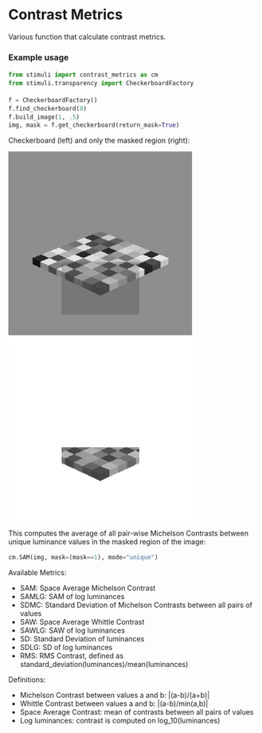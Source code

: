 # Contrast Metrics
Various function that calculate contrast metrics.

### Example usage

```python
from stimuli import contrast_metrics as cm
from stimuli.transparency import CheckerboardFactory

f = CheckerboardFactory()
f.find_checkerboard(8)
f.build_image(1, .5)
img, mask = f.get_checkerboard(return_mask=True)
```
Checkerboard (left) and only the masked region (right):

![Checkerboard](../lightness/example_images/checkerboard.png)
![Masked Checkerboard](../lightness/example_images/checkerboard_masked.png)

This computes the average of all pair-wise Michelson Contrasts between unique luminance values in the
masked region of the image:
```python
cm.SAM(img, mask=(mask==1), mode="unique")
```
Available Metrics:
- SAM: Space Average Michelson Contrast
- SAMLG: SAM of log luminances
- SDMC: Standard Deviation of Michelson Contrasts between all pairs of values
- SAW: Space Average Whittle Contrast
- SAWLG: SAW of log luminances
- SD: Standard Deviation of luminances
- SDLG: SD of log luminances
- RMS: RMS Contrast, defined as standard_deviation(luminances)/mean(luminances)

Definitions:
- Michelson Contrast between values a and b: |(a-b)/(a+b)|
- Whittle Contrast between values a and b: |(a-b)/min(a,b)|
- Space Average Contrast: mean of contrasts between all pairs of values
- Log luminances: contrast is computed on log_10(luminances)

